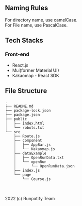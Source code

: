 ## Naming Rules
For directory name, use camelCase. <br/>
For File name, use PascalCase. <brg/>

## Tech Stacks
### Front-end
* React.js
* Mui(former Material UI)
* Kakaomap - React SDK

## File Structure
```
.
├── README.md
├── package-lock.json
├── package.json
├── public
│   ├── index.html
│   └── robots.txt
└── src
    ├── Route.js
    ├── component
    │   ├── AppBar.js
    │   └── Kakaomap.js
    ├── dataExample
    │   ├── OpenRunData.txt
    │   └── openRun
    │       └── OpenRunData.json
    ├── index.js
    └── page
        └── Course.js
```
<br /><br />
2022 (c) Runpotify Team
